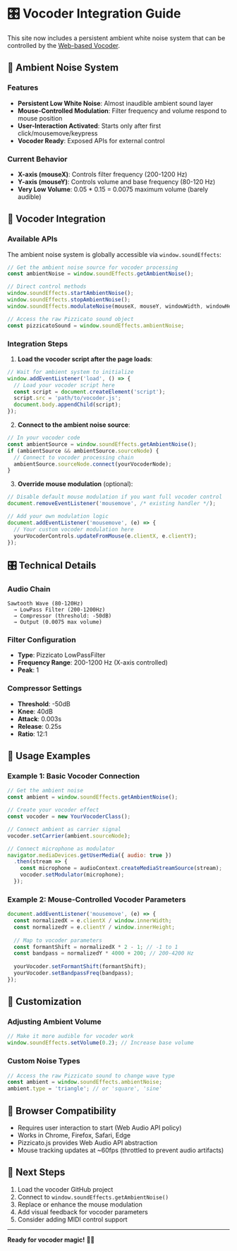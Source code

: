 # 🎛️ Vocoder Integration Guide

This site now includes a persistent ambient white noise system that can be controlled by the [Web-based Vocoder](https://github.com/Web-based-vocoder/web-based-vocoder.github.io).

## 🌊 Ambient Noise System

### Features
- **Persistent Low White Noise**: Almost inaudible ambient sound layer
- **Mouse-Controlled Modulation**: Filter frequency and volume respond to mouse position
- **User-Interaction Activated**: Starts only after first click/mousemove/keypress
- **Vocoder Ready**: Exposed APIs for external control

### Current Behavior
- **X-axis (mouseX)**: Controls filter frequency (200-1200 Hz)
- **Y-axis (mouseY)**: Controls volume and base frequency (80-120 Hz)
- **Very Low Volume**: 0.05 * 0.15 = 0.0075 maximum volume (barely audible)

## 🎤 Vocoder Integration

### Available APIs
The ambient noise system is globally accessible via `window.soundEffects`:

```javascript
// Get the ambient noise source for vocoder processing
const ambientNoise = window.soundEffects.getAmbientNoise();

// Direct control methods
window.soundEffects.startAmbientNoise();
window.soundEffects.stopAmbientNoise();
window.soundEffects.modulateNoise(mouseX, mouseY, windowWidth, windowHeight);

// Access the raw Pizzicato sound object
const pizzicatoSound = window.soundEffects.ambientNoise;
```

### Integration Steps

1. **Load the vocoder script after the page loads**:
```javascript
// Wait for ambient system to initialize
window.addEventListener('load', () => {
  // Load your vocoder script here
  const script = document.createElement('script');
  script.src = 'path/to/vocoder.js';
  document.body.appendChild(script);
});
```

2. **Connect to the ambient noise source**:
```javascript
// In your vocoder code
const ambientSource = window.soundEffects.getAmbientNoise();
if (ambientSource && ambientSource.sourceNode) {
  // Connect to vocoder processing chain
  ambientSource.sourceNode.connect(yourVocoderNode);
}
```

3. **Override mouse modulation** (optional):
```javascript
// Disable default mouse modulation if you want full vocoder control
document.removeEventListener('mousemove', /* existing handler */);

// Add your own modulation logic
document.addEventListener('mousemove', (e) => {
  // Your custom vocoder modulation here
  yourVocoderControls.updateFromMouse(e.clientX, e.clientY);
});
```

## 🎛️ Technical Details

### Audio Chain
```
Sawtooth Wave (80-120Hz) 
  → LowPass Filter (200-1200Hz)
  → Compressor (threshold: -50dB)
  → Output (0.0075 max volume)
```

### Filter Configuration
- **Type**: Pizzicato LowPassFilter
- **Frequency Range**: 200-1200 Hz (X-axis controlled)
- **Peak**: 1

### Compressor Settings
- **Threshold**: -50dB
- **Knee**: 40dB
- **Attack**: 0.003s
- **Release**: 0.25s
- **Ratio**: 12:1

## 🎵 Usage Examples

### Example 1: Basic Vocoder Connection
```javascript
// Get the ambient noise
const ambient = window.soundEffects.getAmbientNoise();

// Create your vocoder effect
const vocoder = new YourVocoderClass();

// Connect ambient as carrier signal
vocoder.setCarrier(ambient.sourceNode);

// Connect microphone as modulator
navigator.mediaDevices.getUserMedia({ audio: true })
  .then(stream => {
    const microphone = audioContext.createMediaStreamSource(stream);
    vocoder.setModulator(microphone);
  });
```

### Example 2: Mouse-Controlled Vocoder Parameters
```javascript
document.addEventListener('mousemove', (e) => {
  const normalizedX = e.clientX / window.innerWidth;
  const normalizedY = e.clientY / window.innerHeight;
  
  // Map to vocoder parameters
  const formantShift = normalizedX * 2 - 1; // -1 to 1
  const bandpass = normalizedY * 4000 + 200; // 200-4200 Hz
  
  yourVocoder.setFormantShift(formantShift);
  yourVocoder.setBandpassFreq(bandpass);
});
```

## 🔧 Customization

### Adjusting Ambient Volume
```javascript
// Make it more audible for vocoder work
window.soundEffects.setVolume(0.2); // Increase base volume
```

### Custom Noise Types
```javascript
// Access the raw Pizzicato sound to change wave type
const ambient = window.soundEffects.ambientNoise;
ambient.type = 'triangle'; // or 'square', 'sine'
```

## 🚨 Browser Compatibility

- Requires user interaction to start (Web Audio API policy)
- Works in Chrome, Firefox, Safari, Edge
- Pizzicato.js provides Web Audio API abstraction
- Mouse tracking updates at ~60fps (throttled to prevent audio artifacts)

## 🎯 Next Steps

1. Load the vocoder GitHub project
2. Connect to `window.soundEffects.getAmbientNoise()`
3. Replace or enhance the mouse modulation
4. Add visual feedback for vocoder parameters
5. Consider adding MIDI control support

---

**Ready for vocoder magic!** 🎤✨